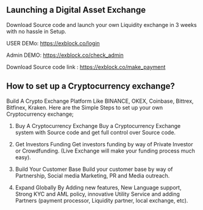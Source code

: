 
## Launching a Digital Asset Exchange ##
Download Source code and launch your own Liquidity exchange in 3 weeks with no hassle in Setup.

USER DEMo: https://exblock.co/login

Admin DEMO: https://exblock.co/check_admin

Download Source code link : https://exblock.co/make_payment 


## How to set up a Cryptocurrency exchange? ##
Build A Crypto Exchange Platform Like BINANCE, OKEX, Coinbase, Bittrex, Bitfinex, Kraken. Here are the Simple Steps to set up your own Cryptocurrency exchange;

1. Buy A Cryptocurrency Exchange
Buy a Cryptocurrency Exchange system with Source code and get full control over Source code.

2. Get Investors Funding
Get investors funding by way of Private Investor or Crowdfunding. (Live Exchange will make your funding process much easy).

3. Build Your Customer Base
Build your customer base by way of Partnership, Social media Marketing, PR and Media outreach.

4. Expand Globally
By Adding new features, New Language support, Strong KYC and AML policy, innovative Utility Service and adding Partners (payment processor, Liquidity partner, local exchange, etc).

